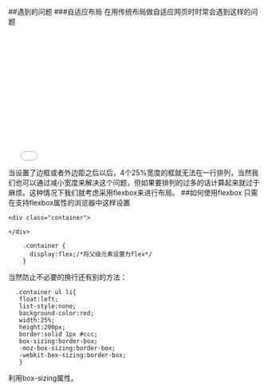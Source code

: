 ##遇到的问题
###自适应布局
  在用传统布局做自适应网页时时常会遇到这样的问题   
 <iframe height='268' scrolling='no' src='//codepen.io/yannan/embed/PqgYyX/?height=268&theme-id=17785&default-tab=result' frameborder='no' allowtransparency='true' allowfullscreen='true' style='width: 100%;'>See the Pen <a href='http://codepen.io/yannan/pen/PqgYyX/'>PqgYyX</a> by yannan (<a href='http://codepen.io/yannan'>@yannan</a>) on <a href='http://codepen.io'>CodePen</a>.
</iframe>   
当设置了边框或者外边距之后以后，4个25%宽度的框就无法在一行排列，当然我们也可以通过减小宽度来解决这个问题，但如果要排列的过多的话计算起来就过于麻烦。这种情况下我们就考虑采用flexbox来进行布局。
##如何使用flexbox
只需在支持flexbox属性的浏览器中这样设置   

    <div class="container">  
      
    </div> 
```
    .container {  
      display:flex;/*将父级元素设置为flex*/  
    }
```
当然防止不必要的换行还有别的方法：  
    
      .container ul li{  
       float:left;   
       list-style:none;   
       background-color:red;  
       width:25%;  
       height:200px;  
       border:solid 1px #ccc;  
       box-sizing:border-box;  
       -moz-box-sizing:border-box;  
       -webkit-box-sizing:border-box;  
       }  

利用box-sizing属性。